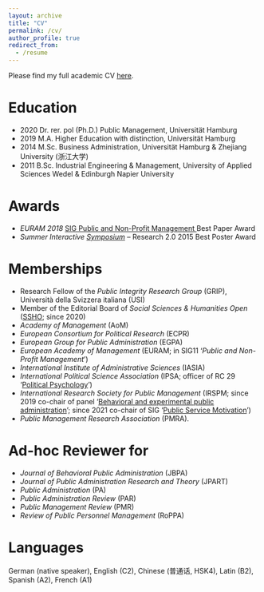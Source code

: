 ```yaml
---
layout: archive
title: "CV"
permalink: /cv/
author_profile: true
redirect_from:
  - /resume
---
```


Please find my full academic CV <a href="https://ksweissmueller.github.io/files/CV-KW.pdf">here</a>.


<!--
<object data="https://ksweissmueller.github.io/files/CV-KW.pdf" type="application/pdf" width="700px" height="700px">
    <embed src="https://ksweissmueller.github.io/files/CV-KW.pdf">
        This browser does not support PDFs. Please download the PDF to view it: <a href="https://ksweissmueller.github.io/files/CV-KW.pdf" target="_blank"><u>here</u></a>.
        </embed>
</object>
-->

Education
======
* 2020 Dr. rer. pol (Ph.D.) Public Management, Universität Hamburg
* 2019 M.A. Higher Education with distinction, Universität Hamburg
* 2014 M.Sc. Business Administration, Universität Hamburg & Zhejiang University (浙江大学)
* 2011 B.Sc. Industrial Engineering & Management, University of Applied Sciences Wedel & Edinburgh Napier University 


Awards
======
* *EURAM 2018* <a href="https://euramonline.org/programme2018/strategic-interest-groups/sig-11-public-and-non-profit-management-pm-npm.html"> SIG Public and Non-Profit Management </a> Best Paper Award
* *Summer Interactive <a href="http://www.concordia.ca/cunews/main/stories/2015/06/03/gambling-gaming-explored-summer-research-symposium.html">Symposium</a>* – Research 2.0 2015 Best Poster Award


Memberships
======
* Research Fellow of the *Public Integrity Research Group* (GRIP), Università della Svizzera italiana (USI)
* Member of the Editorial Board of *Social Sciences & Humanities Open* (<a href="https://www.journals.elsevier.com/social-sciences-and-humanities-open">SSHO</a>; since 2020)  
* *Academy of Management* (AoM)
* *European Consortium for Political Research* (ECPR)
* *European Group for Public Administration* (EGPA)
* *European Academy of Management* (EURAM; in SIG11 ‘*Public and Non-Profit Management*’)
* *International Institute of Administrative Sciences* (IASIA)
* *International Political Science Association* (IPSA; officer of RC 29 ‘<a href="https://www.ipsa.org/research-committees/rclist/RC29">Political Psychology</a>’)
* *International Research Society for Public Management* (IRSPM; since 2019 co-chair of panel ‘<a href="https://events.tuni.fi/irspm2020/panels/p3/https://events.tuni.fi/irspm2020/panels/p3/">Behavioral and experimental public administration</a>’; since 2021 co-chair of SIG ‘<a href="https://www.irspm.net/interest-groups/public-service-motivation">Public Service Motivation</a>’)
* *Public Management Research Association* (PMRA).
  
  
Ad-hoc Reviewer for
======
* *Journal of Behavioral Public Administration* (JBPA)
* *Journal of Public Administration Research and Theory* (JPART)
* *Public Administration* (PA)
* *Public Administration Review* (PAR)
* *Public Management Review* (PMR)
* *Review of Public Personnel Management* (RoPPA)


Languages
======
German (native speaker), English (C2), Chinese (普通话, HSK4), Latin (B2), Spanish (A2), French (A1)

